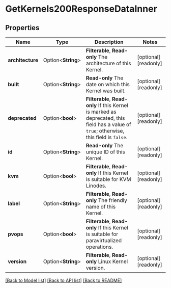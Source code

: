 # GetKernels200ResponseDataInner

## Properties

Name | Type | Description | Notes
------------ | ------------- | ------------- | -------------
**architecture** | Option<**String**> | __Filterable__, __Read-only__ The architecture of this Kernel. | [optional][readonly]
**built** | Option<**String**> | __Read-only__ The date on which this Kernel was built. | [optional][readonly]
**deprecated** | Option<**bool**> | __Filterable__, __Read-only__ If this Kernel is marked as deprecated, this field has a value of `true`; otherwise, this field is `false`. | [optional][readonly]
**id** | Option<**String**> | __Read-only__ The unique ID of this Kernel. | [optional][readonly]
**kvm** | Option<**bool**> | __Filterable__, __Read-only__ If this Kernel is suitable for KVM Linodes. | [optional][readonly]
**label** | Option<**String**> | __Filterable__, __Read-only__ The friendly name of this Kernel. | [optional][readonly]
**pvops** | Option<**bool**> | __Filterable__, __Read-only__ If this Kernel is suitable for paravirtualized operations. | [optional][readonly]
**version** | Option<**String**> | __Filterable__, __Read-only__ Linux Kernel version. | [optional][readonly]

[[Back to Model list]](../README.md#documentation-for-models) [[Back to API list]](../README.md#documentation-for-api-endpoints) [[Back to README]](../README.md)



